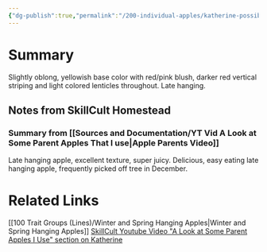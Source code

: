 ```yaml
---
{"dg-publish":true,"permalink":"/200-individual-apples/katherine-possibly-mislabeled/"}
---
```


# Summary

Slightly oblong, yellowish base color with red/pink blush, darker red vertical striping and light colored lenticles throughout. Late hanging.

## Notes from SkillCult Homestead

### Summary from [[Sources and Documentation/YT Vid A Look at Some Parent Apples That I use\|Apple Parents Video]]

Late hanging apple, excellent texture, super juicy. Delicious, easy eating late hanging apple, frequently picked off tree in December. 

# Related Links
[[100 Trait Groups (Lines)/Winter and Spring Hanging Apples\|Winter and Spring Hanging Apples]]
[SkillCult Youtube Video "A Look at Some Parent Apples I Use" section on Katherine](https://youtu.be/LIAM1_1z5IU?t=655)

